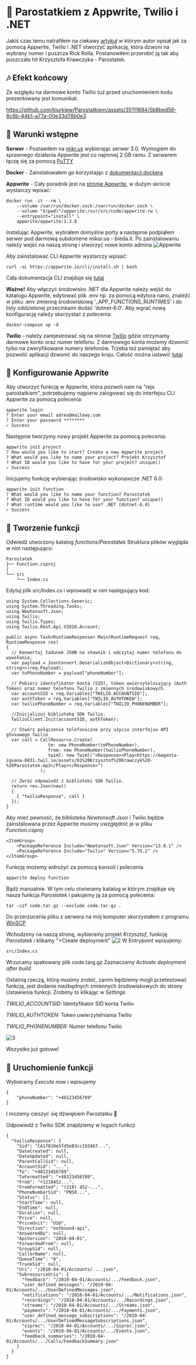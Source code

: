 # :ship: Parostatkiem z Appwrite, Twilio i .NET
Jakiś czas temu natrafiłem na ciekawy [artykuł](https://dev.to/adityaoberai/rick-roll-your-friends-using-appwrite-twilio-and-net-4180) w którym autor opisał jak za pomocą Appwrite, Twilio i .NET stworzyć aplikację, która dzwoni na wybrany numer i puszcza Rick Rolla. Postanowiłem przerobić ją tak aby puszczała hit Krzysztofa Krawczyka - Parostatek. 

## :notes: Efekt końcowy
Ze względu na darmowe konto Twilio tuż przed uruchomieniem kodu prezentowany jest komunikat.

https://github.com/kjurkiew/Parostatkiem/assets/35111684/5b8bed56-8c8b-44b1-a77a-00e33d78b0e3

## :page_with_curl: Warunki wstępne
**Serwer** - Postawiłem na [mikr.us](https://mikr.us/?r=c9545d98) wybierając serwer 3.0. Wymogiem do sprawnego działania Appwrite jest co najmniej 2 GB ramu. Z serwerem łączę się za pomocą [PuTTY](https://www.putty.org/)

**Docker** - Zainstalowałem go korzystając z [dokumentacji dockera](https://docs.docker.com/engine/install/ubuntu/)

**Appwrite** - Cały poradnik jest na [stronie Appwrite](https://appwrite.io/docs/self-hosting#installWithDocker), w dużym skrócie wystarczy wpisać:
```
docker run -it --rm \
    --volume /var/run/docker.sock:/var/run/docker.sock \
    --volume "$(pwd)"/appwrite:/usr/src/code/appwrite:rw \
    --entrypoint="install" \
    appwrite/appwrite:1.3.8
```
Instalując Appwrite, wybrałem domyślne porty a następnie podpiąłem serwer pod darmową subdomene mikur.us - bieda.it.
Po zainstalowaniu należy wejść na naszą stronę i stworzyć nowe konto admina
![Appwrite](https://github.com/kjurkiew/RickRoll/assets/35111684/488435c4-0807-461b-8f4f-67936f5cc852)

Aby zainstalować CLI Appwrite wystarczy wpisać:
```
curl -sL https://appwrite.io/cli/install.sh | bash
```
Cała dokumentacja CLI znajduje się [tutaj](https://appwrite.io/docs/command-line)

**Ważne!**
Aby włączyć środowisko .NET dla Appwrite należy wejść do katalogu Appwrite, edytować plik .env np. za pomocą edytora nano, znaleźć w pliku .env zmienną środowiskową '_APP_FUNCTIONS_RUNTIMES' i do listy oddzielonej przecinkami dodać 'dotnet-6.0'.
Aby wgrać nową konfigurację należy skorzystać z polecenia:
```
docker-compose up -d
```
***Twilio*** - należy zarejestrować się na stronie [Twilio](https://www.twilio.com/try-twilio) gdzie otrzymamy darmowe konto oraz numer telefonu. Z darmowego konta możemy dzwonić tylko na zweryfikowane numery telefonów. Trzeba też pamiętać aby pozwolić aplikacji dzwonić do naszego kraju. Całość można ustawić [tutaj](https://www.twilio.com/console/voice/settings/geo-permissions)

## :wrench: Konfigurowanie Appwrite
Aby utworzyć funkcję w Appwrite, która pozwoli nam na "rejs parostatkiem", potrzebujemy najpierw zalogować się do interfejsu CLI Appwrite za pomocą polecenia:
```
appwrite login
? Enter your email adres@mailowy.com
? Enter your password ********
✓ Success
```
Następnie tworzymy nowy projekt Appwrite za pomocą polecenia:
```
appwrite init project
? How would you like to start? Create a new Appwrite project
? What would you like to name your project? Projekt Krzysztof
? What ID would you like to have for your project? unique()
✓ Success
```
Inicjujemy funkcję wybierając środowisko wykonawcze .NET 6.0:
```
appwrite init function
? What would you like to name your function? Parostatek
? What ID would you like to have for your function? unique()
? What runtime would you like to use? .NET (dotnet-6.0)
✓ Success
```

## :bookmark_tabs: Tworzenie funkcji
Odwiedź utworzony katalog *functions/Parostatek* Struktura plików wygląda w nim następująco:

```
Parostatek
├── Function.csproj 
|
└── src
    └── Index.cs
```
Edytuj plik src/Index.cs i wprowadź w nim następujący kod:
```
using System.Collections.Generic;
using System.Threading.Tasks;
using Newtonsoft.Json;
using Twilio;
using Twilio.Types;
using Twilio.Rest.Api.V2010.Account;

public async Task<RuntimeResponse> Main(RuntimeRequest req, RuntimeResponse res)
{
  // Konwertuj ładunek JSON na słownik i odczytaj numer telefonu do wywołania.
  var payload = JsonConvert.DeserializeObject<Dictionary<string, string>>(req.Payload);
  var toPhoneNumber = payload["phoneNumber"];

  // Pobierz identyfikator konta (SID), token uwierzytelniający (Auth Token) oraz numer telefonu Twilio z zmiennych środowiskowych.
  var accountSID = req.Variables["TWILIO_ACCOUNTSID"];
  var authToken = req.Variables["TWILIO_AUTHTOKEN"];
  var twilioPhoneNumber = req.Variables["TWILIO_PHONENUMBER"];

  //Inicjalizuj bibliotekę SDK Twilio.
  TwilioClient.Init(accountSID, authToken);

  // Stwórz połączenie telefoniczne przy użyciu interfejsu API głosowego Twilio
  var call = CallResource.Create(
                to: new PhoneNumber(toPhoneNumber),
                from: new PhoneNumber(twilioPhoneNumber),
                twiml: new Twiml("<Response><Play>https://magenta-iguana-8031.twil.io/assets/01%20Krzysztof%20Krawczyk%20-%20Parostatek.mp3</Play></Response>") 
             );

  // Zwróć odpowiedź z biblioteki SDK Twilio.
  return res.Json(new()
  {
    { "twilioResponse", call }
  });
}
```

Aby mieć pewność, że biblioteka *Newtonsoft.Json* i Twilio będzie zainstalowana przez Appwrite musimy uwzględnić je w pliku *Function.csproj*

```
<ItemGroup>
    <PackageReference Include="Newtonsoft.Json" Version="13.0.1" />
    <PackageReference Include="Twilio" Version="5.75.2" />
</ItemGroup>
```

Funkcję możemy wdrożyć za pomocą konsoli i polecenia
```
appwrite deploy function
```
Bądź manualnie. W tym celu otwieramy katalog w którym znajduje się nasza funkcja *Parostatek* i pakujemy ją za pomocą polecenia:
```
tar -czf code.tar.gz --exclude code.tar.gz .
```

Do przerzucenia pliku z serwera na mój komputer skorzystałem z programu [WinSCP](https://winscp.net/eng/download.php)

Wchodzimy na naszą stronę, wybieramy projekt *Krzysztof*, funkcję *Parostatek* i klikamy "+Create deployment"
![2](https://github.com/kjurkiew/RickRoll/assets/35111684/34368493-c7c2-4a3d-aca8-4533c3c7e460)
W Entrypoint wpisujemy:
```
src/Index.cs
```
Wrzucamy spakowany plik code.targ.gz
Zaznaczamy *Activate deployment after build*

Ostatnią rzeczą, którą musimy zrobić, zanim będziemy mogli przetestować funkcję, jest dodanie niezbędnych zmiennych środowiskowych do strony Ustawienia funkcji. Zrobimy to klikając w *Settings*

*TWILIO_ACCOUNTSID:* Identyfikator SID konta Twilio

*TWILIO_AUTHTOKEN:* Token uwierzytelniania Twilio

*TWILIO_PHONENUMBER:* Numer telefonu Twilio

![3](https://github.com/kjurkiew/RickRoll/assets/35111684/69f0f09e-01b0-4fa2-8683-c90b5d56fcb4)

Wszystko już gotowe!

## :calling: Uruchomienie funkcji
Wybieramy *Execute now* i wpisujemy
```
{
    "phoneNumber": "+48123456789"
}
```
I możemy cieszyć się dźwiękiem Parostatku :whale:

Odpowiedź z Twilio SDK znajdziemy w logach funkcji

```
{
  "twilioResponse": {
    "Sid": "CA1f810e5fd5e83cc193467...",
    "DateCreated": null,
    "DateUpdated": null,
    "ParentCallSid": null,
    "AccountSid": "...",
    "To": "+48123456789",
    "ToFormatted": "+48123456789",
    "From": "+1218452...",
    "FromFormatted": "(218) 452-...",
    "PhoneNumberSid": "PN58...",
    "Status": [],
    "StartTime": null,
    "EndTime": null,
    "Duration": null,
    "Price": null,
    "PriceUnit": "USD",
    "Direction": "outbound-api",
    "AnsweredBy": null,
    "ApiVersion": "2010-04-01",
    "ForwardedFrom": null,
    "GroupSid": null,
    "CallerName": null,
    "QueueTime": "0",
    "TrunkSid": null,
    "Uri": "/2010-04-01/Accounts/....json",
    "SubresourceUris": {
      "feedback": "/2010-04-01/Accounts/.../Feedback.json",
      "user_defined_messages": "/2010-04-01/Accounts/.../UserDefinedMessages.json",
      "notifications": "/2010-04-01/Accounts/.../Notifications.json",
      "recordings": "/2010-04-01/Accounts/.../Recordings.json",
      "streams": "/2010-04-01/Accounts/.../Streams.json",
      "payments": "/2010-04-01/Accounts/.../Payments.json",
      "user_defined_message_subscriptions": "/2010-04-01/Accounts/.../UserDefinedMessageSubscriptions.json",
      "siprec": "/2010-04-01/Accounts/.../Siprec.json",
      "events": "/2010-04-01/Accounts/.../Events.json",
      "feedback_summaries": "/2010-04-01/Accounts/.../Calls/FeedbackSummary.json"
    }
  }
}
```

